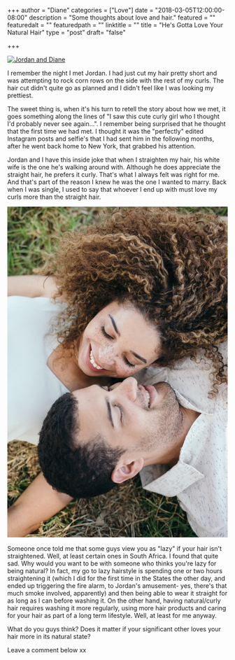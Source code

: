 +++
author = "Diane"
categories = ["Love"]
date = "2018-03-05T12:00:00-08:00"
description = "Some thoughts about love and hair."
featured = ""
featuredalt = ""
featuredpath = ""
linktitle = ""
title = "He's Gotta Love Your Natural Hair"
type = "post"
draft= "false"

+++

<a class="image featured" href="#" data-fancybox="group" data-caption="He's Gotta Love Your Natural Hair">
  <img src="/img/2018/03/05/dsc_3685.jpg" alt="Jordan and Diane"/>
</a>



I remember the night I met Jordan. I had just cut my hair pretty short and was attempting to rock corn rows on the side with the rest of my curls. The hair cut didn't quite go as planned and I didn't feel like I was looking my prettiest.

The sweet thing is, when it's his turn to retell the story about how we met, it goes something along the lines of "I saw this cute curly girl who I thought I'd probably never see again...". I remember being surprised that he thought that the first time we had met. I thought it was the "perfectly" edited Instagram posts and selfie's that I had sent him in the following months, after he went back home to New York, that grabbed his attention.

Jordan and I have this inside joke that when I straighten my hair, his white wife is the one he's walking around with. Although he does appreciate the straight hair, he prefers it curly. That's what I always felt was right for me. And that's part of the reason I knew he was the one I wanted to marry. Back when I was single, I used to say that whoever I end up with must love my curls more than the straight hair.

<a class="image featured" href="#" data-fancybox="group" data-caption="He's Gotta Love Your Natural Hair">
  <img src="/img/2018/03/dsc_4036.jpg" alt="Jordan and Diane 2"/>
</a>

Someone once told me that some guys view you as "lazy" if your hair isn't straightened. Well, at least certain ones in South Africa. I found that quite sad. Why would you want to be with someone who thinks you're lazy for being natural? In fact, my go to lazy hairstyle is spending one or two hours straightening it (which I did for the first time in the States the other day, and ended up triggering the fire alarm, to Jordan's amusement- yes, there's that much smoke involved, apparently) and then being able to wear it straight for as long as I can before washing it. On the other hand, having natural/curly hair requires washing it more regularly, using more hair products and caring for your hair as part of a long term lifestyle. Well, at least for me anyway.

What do you guys think? Does it matter if your significant other loves your hair more in its natural state?

Leave a comment below xx

